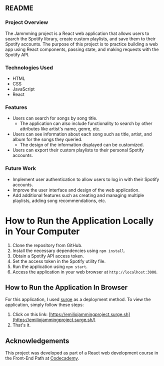 ## README

### Project Overview

The Jammming project is a React web application that allows users to search the Spotify library, create custom playlists, and save them to their Spotify accounts. The purpose of this project is to practice building a web app using React components, passing state, and making requests with the Spotify API.

### Technologies Used

- HTML
- CSS
- JavaScript
- React

### Features

- Users can search for songs by song title.
    - The application can also include functionality to search by other attributes like artist's name, genre, etc.
- Users can see information about each song such as title, artist, and album for the songs they queried.
    - The design of the information displayed can be customized.
- Users can export their custom playlists to their personal Spotify accounts.

### Future Work

- Implement user authentication to allow users to log in with their Spotify accounts.
- Improve the user interface and design of the web application.
- Add additional features such as creating and managing multiple playlists, adding song recommendations, etc.

# How to Run the Application Locally in Your Computer

1. Clone the repository from GitHub.
2. Install the necessary dependencies using `npm install`.
3. Obtain a Spotify API access token.
4. Set the access token in the Spotify utility file.
5. Run the application using `npm start`.
6. Access the application in your web browser at `http://localhost:3000`.

## How to Run the Application In Browser

For this application, I used [surge](https://medium.com/surge-sh/introducing-surge-the-cdn-for-front-end-developers-b4a50a61bcfc) as a deployment method. To view the application, simply follow these steps:

1. Click on this link: [https://emiliojammingproject.surge.sh](https://emiliojammingproject.surge.sh/)
2. That's it.

## Acknowledgements

This project was developed as part of a React web development course in the Front-End Path at [Codecademy](https://www.codecademy.com).
